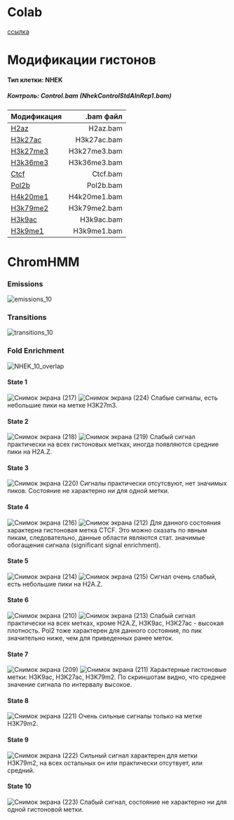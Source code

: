 # Colab

[сcылка](https://colab.research.google.com/drive/1QdDGWlpane_IRf07NQUy-H1zGAGMYz9S?usp=sharing)

# Модификации гистонов
#### Тип клетки: NHEK
##### Контроль: Control.bam (NhekControlStdAlnRep1.bam)
| Модификация      | .bam файл       |
| ------------- |------------------:|
| [H2az](http://hgdownload.cse.ucsc.edu/goldenPath/hg19/encodeDCC/wgEncodeBroadHistone/wgEncodeBroadHistoneNhekH2azAlnRep1.bam)     | H2az.bam    |
| [H3k27ac](http://hgdownload.cse.ucsc.edu/goldenPath/hg19/encodeDCC/wgEncodeBroadHistone/wgEncodeBroadHistoneNhekH3k27acStdAlnRep1.bam)     | H3k27ac.bam |
| [H3k27me3](http://hgdownload.cse.ucsc.edu/goldenPath/hg19/encodeDCC/wgEncodeBroadHistone/wgEncodeBroadHistoneNhekH3k27me3StdAlnRep1.bam)  | H3k27me3.bam         |
| [H3k36me3]( http://hgdownload.cse.ucsc.edu/goldenPath/hg19/encodeDCC/wgEncodeBroadHistone/wgEncodeBroadHistoneNhekH3k36me3StdAlnRep1.bam) | H3k36me3.bam  |
| [Ctcf](http://hgdownload.cse.ucsc.edu/goldenPath/hg19/encodeDCC/wgEncodeBroadHistone/wgEncodeBroadHistoneNhekCtcfStdAlnRep1.bam)     | Ctcf.bam    |
| [Pol2b](http://hgdownload.cse.ucsc.edu/goldenPath/hg19/encodeDCC/wgEncodeBroadHistone/wgEncodeBroadHistoneNhekPol2bStdAlnRep1.bam)     | Pol2b.bam |
| [H4k20me1](http://hgdownload.cse.ucsc.edu/goldenPath/hg19/encodeDCC/wgEncodeBroadHistone/wgEncodeBroadHistoneNhekH4k20me1StdAlnRep1.bam)  | H4k20me1.bam         |
| [H3k79me2](http://hgdownload.cse.ucsc.edu/goldenPath/hg19/encodeDCC/wgEncodeBroadHistone/wgEncodeBroadHistoneNhekH3k79me2AlnRep1.bam) | H3k79me2.bam |
| [H3k9ac](http://hgdownload.cse.ucsc.edu/goldenPath/hg19/encodeDCC/wgEncodeBroadHistone/wgEncodeBroadHistoneNhekH3k9acStdAlnRep1.bam)  | H3k9ac.bam         |
| [H3k9me1](http://hgdownload.cse.ucsc.edu/goldenPath/hg19/encodeDCC/wgEncodeBroadHistone/wgEncodeBroadHistoneNhekH3k9me1StdAlnRep1.bam) | H3k9me1.bam |


# ChromHMM
### Emissions
![emissions_10](https://user-images.githubusercontent.com/93247992/160437901-b12b2e1b-b493-4737-b769-b2e2fb976939.png)


### Transitions
![transitions_10](https://user-images.githubusercontent.com/93247992/160437923-a8bd3786-8519-4295-b88f-7998093f7814.png)

### Fold  Enrichment
![NHEK_10_overlap](https://user-images.githubusercontent.com/93247992/160494250-1cdb7aaf-5fe6-4bc1-9c5c-000cbac306d8.png)

#### State 1
![Снимок экрана (217)](https://user-images.githubusercontent.com/93247992/160592623-ba50c656-02e6-4c16-a525-137b6e38bd04.png)
![Снимок экрана (224)](https://user-images.githubusercontent.com/93247992/160594442-15ceadf9-cd19-4745-9eb7-99630ae641cc.png)
Слабые сигналы, есть небольшие пики на метке H3K27m3.

#### State 2
![Снимок экрана (218)](https://user-images.githubusercontent.com/93247992/160589977-94de6dd5-4d2e-4cc6-bd70-ac4fc839adb5.png)
![Снимок экрана (219)](https://user-images.githubusercontent.com/93247992/160590008-15170b57-cbda-4f77-9dc7-244cfc204d9a.png)
Слабый сигнал практически на всех гистоновых метках, иногда появляются средние пики на H2A.Z. 

#### State 3
![Снимок экрана (220)](https://user-images.githubusercontent.com/93247992/160592713-cbea5645-0e44-4c6e-ba04-3769c650e3a9.png)
Сигналы практически отсутсвуют, нет значимых пиков. Состояние не характерно ни для одной метки.

#### State 4
![Снимок экрана (216)](https://user-images.githubusercontent.com/93247992/160586507-de099d9b-e738-49c3-b0f1-51184fcf0100.png)
![Снимок экрана (212)](https://user-images.githubusercontent.com/93247992/160586525-78b3907c-839b-4fcb-ba85-52bce21e7e75.png)
Для данного состояния характерна гистоновая метка CTCF. Это можно сказать по явным пикам, следовательно, данные области являются стат. значимые обогащения сигнала (significant signal enrichment). 

#### State 5
![Снимок экрана (214)](https://user-images.githubusercontent.com/93247992/160592288-aa35c20e-e20d-4a19-8c23-a3e84da63306.png)
![Снимок экрана (215)](https://user-images.githubusercontent.com/93247992/160592327-c71bf3ed-6849-4f69-bf77-d76e7eb8960e.png)
Сигнал очень слабый, есть небольшие пики на H2A.Z.

#### State 6
![Снимок экрана (210)](https://user-images.githubusercontent.com/93247992/160591576-460b1c62-e109-4646-bc1b-602e376674a4.png)
![Снимок экрана (213)](https://user-images.githubusercontent.com/93247992/160591607-ec89899b-4f7f-40fb-a182-109ba6ad4723.png)
Слабый сигнал практически на всех метках, кроме H2A.Z, H3K9ac, H3K27ac - высокая плотность. Pol2 тоже характерен для данного состояния, по пик значительно ниже, чем для приведенных ранее меток.

#### State 7
![Снимок экрана (209)](https://user-images.githubusercontent.com/93247992/160590630-2488e4ef-e5db-43e6-85d8-1ac46dad5770.png)
![Снимок экрана (211)](https://user-images.githubusercontent.com/93247992/160590662-a297824b-b140-4d0a-a1da-9ddf24091605.png)
Характерные гистоновые метки: H3K9ac, H3K27ac, H3K79m2. По скриншотам видно, что среднее значение сигнала по интервалу высокое. 

#### State 8
![Снимок экрана (221)](https://user-images.githubusercontent.com/93247992/160592833-c36f6eb1-be11-4595-9468-7b1531bb0959.png)
Очень сильные сигналы только на метке H3K79m2.

#### State 9
![Снимок экрана (222)](https://user-images.githubusercontent.com/93247992/160593047-640d55fc-fa8e-4e04-b3e4-f1767e73fd7a.png)
Сильный сигнал характерен для метки H3K79m2, на всех остальных он или практически отсутвует, или средний.

#### State 10
![Снимок экрана (223)](https://user-images.githubusercontent.com/93247992/160594165-f3e85d1f-777b-4d79-b417-47f49201b533.png)
Слабый сигнал, состояние не характерно ни для одной гистоновой метки.
